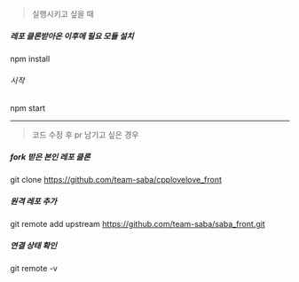 
> 실행시키고 싶을 때
##### 레포 클론받아온 이후에 필요 모듈 설치
 npm install
###### 시작
 npm start

 ------------

> 코드 수정 후 pr 남기고 싶은 경우
##### fork 받은 본인 레포 클론
 git clone https://github.com/team-saba/cpplovelove_front
##### 원격 레포 추가
 git remote add upstream https://github.com/team-saba/saba_front.git
##### 연결 상태 확인
 git remote -v 
